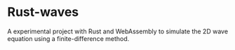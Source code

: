 # Rust-waves

A experimental project with Rust and WebAssembly to simulate the 2D wave equation using a finite-difference method.